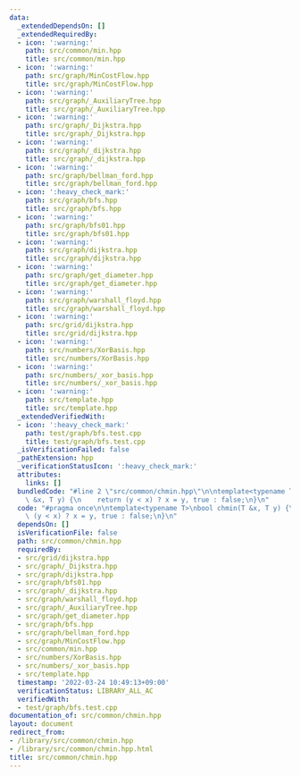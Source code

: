 ```yaml
---
data:
  _extendedDependsOn: []
  _extendedRequiredBy:
  - icon: ':warning:'
    path: src/common/min.hpp
    title: src/common/min.hpp
  - icon: ':warning:'
    path: src/graph/MinCostFlow.hpp
    title: src/graph/MinCostFlow.hpp
  - icon: ':warning:'
    path: src/graph/_AuxiliaryTree.hpp
    title: src/graph/_AuxiliaryTree.hpp
  - icon: ':warning:'
    path: src/graph/_Dijkstra.hpp
    title: src/graph/_Dijkstra.hpp
  - icon: ':warning:'
    path: src/graph/_dijkstra.hpp
    title: src/graph/_dijkstra.hpp
  - icon: ':warning:'
    path: src/graph/bellman_ford.hpp
    title: src/graph/bellman_ford.hpp
  - icon: ':heavy_check_mark:'
    path: src/graph/bfs.hpp
    title: src/graph/bfs.hpp
  - icon: ':warning:'
    path: src/graph/bfs01.hpp
    title: src/graph/bfs01.hpp
  - icon: ':warning:'
    path: src/graph/dijkstra.hpp
    title: src/graph/dijkstra.hpp
  - icon: ':warning:'
    path: src/graph/get_diameter.hpp
    title: src/graph/get_diameter.hpp
  - icon: ':warning:'
    path: src/graph/warshall_floyd.hpp
    title: src/graph/warshall_floyd.hpp
  - icon: ':warning:'
    path: src/grid/dijkstra.hpp
    title: src/grid/dijkstra.hpp
  - icon: ':warning:'
    path: src/numbers/XorBasis.hpp
    title: src/numbers/XorBasis.hpp
  - icon: ':warning:'
    path: src/numbers/_xor_basis.hpp
    title: src/numbers/_xor_basis.hpp
  - icon: ':warning:'
    path: src/template.hpp
    title: src/template.hpp
  _extendedVerifiedWith:
  - icon: ':heavy_check_mark:'
    path: test/graph/bfs.test.cpp
    title: test/graph/bfs.test.cpp
  _isVerificationFailed: false
  _pathExtension: hpp
  _verificationStatusIcon: ':heavy_check_mark:'
  attributes:
    links: []
  bundledCode: "#line 2 \"src/common/chmin.hpp\"\n\ntemplate<typename T>\nbool chmin(T\
    \ &x, T y) {\n    return (y < x) ? x = y, true : false;\n}\n"
  code: "#pragma once\n\ntemplate<typename T>\nbool chmin(T &x, T y) {\n    return\
    \ (y < x) ? x = y, true : false;\n}\n"
  dependsOn: []
  isVerificationFile: false
  path: src/common/chmin.hpp
  requiredBy:
  - src/grid/dijkstra.hpp
  - src/graph/_Dijkstra.hpp
  - src/graph/dijkstra.hpp
  - src/graph/bfs01.hpp
  - src/graph/_dijkstra.hpp
  - src/graph/warshall_floyd.hpp
  - src/graph/_AuxiliaryTree.hpp
  - src/graph/get_diameter.hpp
  - src/graph/bfs.hpp
  - src/graph/bellman_ford.hpp
  - src/graph/MinCostFlow.hpp
  - src/common/min.hpp
  - src/numbers/XorBasis.hpp
  - src/numbers/_xor_basis.hpp
  - src/template.hpp
  timestamp: '2022-03-24 10:49:13+09:00'
  verificationStatus: LIBRARY_ALL_AC
  verifiedWith:
  - test/graph/bfs.test.cpp
documentation_of: src/common/chmin.hpp
layout: document
redirect_from:
- /library/src/common/chmin.hpp
- /library/src/common/chmin.hpp.html
title: src/common/chmin.hpp
---
```

